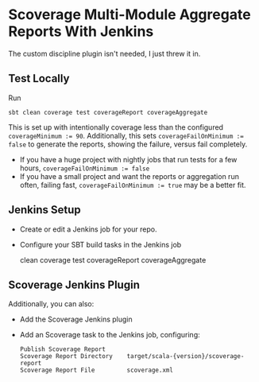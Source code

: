 # Scoverage Multi-Module Aggregate Reports With Jenkins    

The custom discipline plugin isn't needed, I just threw it in.

## Test Locally
Run

    sbt clean coverage test coverageReport coverageAggregate
    
This is set up with intentionally coverage less than the configured `coverageMinimum := 90`.
Additionally, this sets `coverageFailOnMinimum := false` to generate the reports, showing the failure,
 versus fail completely. 
 
* If you have a huge project with nightly jobs that run tests for a few hours,
 `coverageFailOnMinimum := false` 
* If you have a small project and want the reports or aggregation run often, failing fast,
 `coverageFailOnMinimum := true` may be a better fit. 

## Jenkins Setup
* Create or edit a Jenkins job for your repo.
* Configure your SBT build tasks in the Jenkins job
 
 
    clean coverage test coverageReport coverageAggregate
    
      
## Scoverage Jenkins Plugin     
Additionally, you can also:

* Add the Scoverage Jenkins plugin 
* Add an Scoverage task to the Jenkins job, configuring:
    
    
      Publish Scoverage Report
 	  Scoverage Report Directory	target/scala-{version}/scoverage-report	
 	  Scoverage Report File	        scoverage.xml